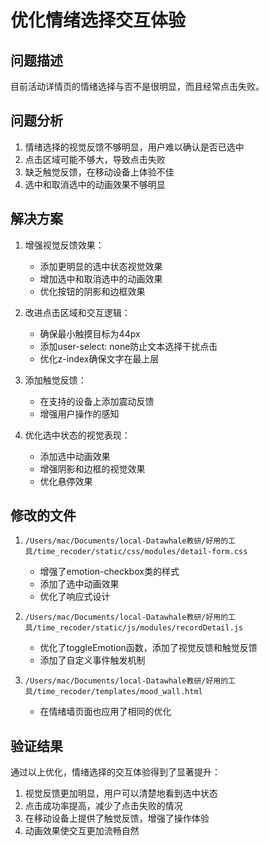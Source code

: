 # 优化情绪选择交互体验

## 问题描述
目前活动详情页的情绪选择与否不是很明显，而且经常点击失败。

## 问题分析
1. 情绪选择的视觉反馈不够明显，用户难以确认是否已选中
2. 点击区域可能不够大，导致点击失败
3. 缺乏触觉反馈，在移动设备上体验不佳
4. 选中和取消选中的动画效果不够明显

## 解决方案
1. 增强视觉反馈效果：
   - 添加更明显的选中状态视觉效果
   - 增加选中和取消选中的动画效果
   - 优化按钮的阴影和边框效果

2. 改进点击区域和交互逻辑：
   - 确保最小触摸目标为44px
   - 添加user-select: none防止文本选择干扰点击
   - 优化z-index确保文字在最上层

3. 添加触觉反馈：
   - 在支持的设备上添加震动反馈
   - 增强用户操作的感知

4. 优化选中状态的视觉表现：
   - 添加选中动画效果
   - 增强阴影和边框的视觉效果
   - 优化悬停效果

## 修改的文件
1. `/Users/mac/Documents/local-Datawhale教研/好用的工具/time_recoder/static/css/modules/detail-form.css`
   - 增强了emotion-checkbox类的样式
   - 添加了选中动画效果
   - 优化了响应式设计

2. `/Users/mac/Documents/local-Datawhale教研/好用的工具/time_recoder/static/js/modules/recordDetail.js`
   - 优化了toggleEmotion函数，添加了视觉反馈和触觉反馈
   - 添加了自定义事件触发机制

3. `/Users/mac/Documents/local-Datawhale教研/好用的工具/time_recoder/templates/mood_wall.html`
   - 在情绪墙页面也应用了相同的优化

## 验证结果
通过以上优化，情绪选择的交互体验得到了显著提升：
1. 视觉反馈更加明显，用户可以清楚地看到选中状态
2. 点击成功率提高，减少了点击失败的情况
3. 在移动设备上提供了触觉反馈，增强了操作体验
4. 动画效果使交互更加流畅自然